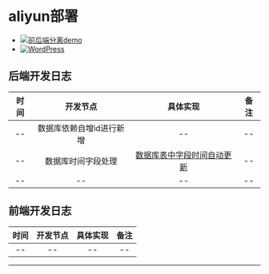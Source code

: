 # aliyun部署
<!-- 
没查出来这部分哪有违规内容
wordpress  [http://zgyaoyao.top](http://zgyaoyao.top)  
前后端分离demo  [http://zgyaoyao.top:8089/](http://zgyaoyao.top:8089/) 
-->
- [![前后端分离demo](https://img.shields.io/badge/%E5%89%8D%E5%90%8E%E7%AB%AF%E5%88%86%E7%A6%BBdemo-zgyaoyao.top%3A8089-green)](http://zgyaoyao.top:8089/)
- [![WordPress](https://img.shields.io/badge/WordPress-zgyaoyao.top-blue)](http://zgyaoyao.top/)   

## 后端开发日志
| 时间 | 开发节点 | 具体实现 | 备注 |
| :----: | :----: | :----: | :----: |
| -- | 数据库依赖自增id进行新增 | -- | -- |
| -- | 数据库时间字段处理 | [数据库表中字段时间自动更新](https://blog.csdn.net/qq_28334711/article/details/58717257?spm=1001.2101.3001.6650.4&utm_medium=distribute.wap_relevant.none-task-blog-2%7Edefault%7ECTRLIST%7Edefault-4.wap_blog_relevant_default&depth_1-utm_source=distribute.wap_relevant.none-task-blog-2%7Edefault%7ECTRLIST%7Edefault-4.wap_blog_relevant_default) | -- |
| -- | -- | -- | -- |

## 前端开发日志

| 时间 | 开发节点 | 具体实现 | 备注 |
| :----: | :----: | :----: | :----: |
| -- | -- | -- | -- |



* * * * * * * * * * * * * * * * 
